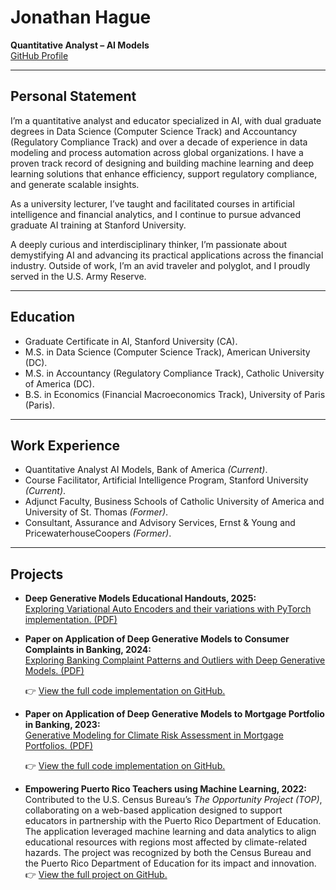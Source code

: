 # Jonathan Hague  
**Quantitative Analyst – AI Models**  
[GitHub Profile](https://github.com/jonathan-hague)

---

## Personal Statement

I’m a quantitative analyst and educator specialized in AI, with dual graduate degrees in Data Science (Computer Science Track) and Accountancy (Regulatory Compliance Track) and over a decade of experience in data modeling and process automation across global organizations. I have a proven track record of designing and building machine learning and deep learning solutions that enhance efficiency, support regulatory compliance, and generate scalable insights.

As a university lecturer, I’ve taught and facilitated courses in artificial intelligence and financial analytics, and I continue to pursue advanced graduate AI training at Stanford University.

A deeply curious and interdisciplinary thinker, I’m passionate about demystifying AI and advancing its practical applications across the financial industry. Outside of work, I’m an avid traveler and polyglot, and I proudly served in the U.S. Army Reserve.

---

## Education

- Graduate Certificate in AI, Stanford University (CA).
- M.S. in Data Science (Computer Science Track), American University (DC).
- M.S. in Accountancy (Regulatory Compliance Track), Catholic University of America (DC).
- B.S. in Economics (Financial Macroeconomics Track), University of Paris (Paris).

---

## Work Experience

- Quantitative Analyst AI Models, Bank of America *(Current)*.
- Course Facilitator, Artificial Intelligence Program, Stanford University *(Current)*.
- Adjunct Faculty, Business Schools of Catholic University of America and University of St. Thomas *(Former)*.
- Consultant, Assurance and Advisory Services, Ernst & Young and PricewaterhouseCoopers *(Former)*.

---

## Projects

- **Deep Generative Models Educational Handouts, 2025:**  
  [Exploring Variational Auto Encoders and their variations with PyTorch implementation. (PDF)](XCS236%20-%20VAEs%20.pdf)
  
- **Paper on Application of Deep Generative Models to Consumer Complaints in Banking, 2024:**  
  [Exploring Banking Complaint Patterns and Outliers with Deep Generative Models. (PDF)](BankingCompalintGenAI.pdf)
  
  👉 [View the full code implementation on GitHub.](https://github.com/Jonathan-Hague/BankingComplaintGenAI.git)
  
- **Paper on Application of Deep Generative Models to Mortgage Portfolio in Banking, 2023:**  
  [Generative Modeling for Climate Risk Assessment in Mortgage Portfolios. (PDF)](GenAI_Mortgage.pdf)
  
  👉 [View the full code implementation on GitHub.](https://github.com/Jonathan-Hague/GenAI_Mortgage.git)
  
- **Empowering Puerto Rico Teachers using Machine Learning, 2022:**  
  Contributed to the U.S. Census Bureau’s *The Opportunity Project (TOP)*, collaborating on a web-based application designed to support educators in partnership with the Puerto Rico Department of Education. The application leveraged machine learning and data analytics to align educational resources with regions most affected by climate-related hazards. The project was recognized by both the Census Bureau and the Puerto Rico Department of Education for its impact and innovation.  
  👉 [View the full project on GitHub.](https://github.com/Jonathan-Hague/US_Census_Bureau_TOP_Project_2022.git)
